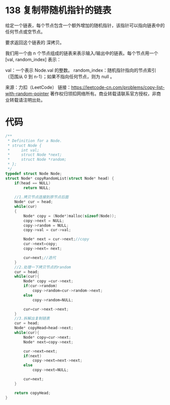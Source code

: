 # 138  复制带随机指针的链表

给定一个链表，每个节点包含一个额外增加的随机指针，该指针可以指向链表中的任何节点或空节点。

要求返回这个链表的 深拷贝。 

我们用一个由 n 个节点组成的链表来表示输入/输出中的链表。每个节点用一个 [val, random_index] 表示：

val：一个表示 Node.val 的整数。
random_index：随机指针指向的节点索引（范围从 0 到 n-1）；如果不指向任何节点，则为  null 。

来源：力扣（LeetCode）
链接：https://leetcode-cn.com/problems/copy-list-with-random-pointer
著作权归领扣网络所有。商业转载请联系官方授权，非商业转载请注明出处。



# 代码



```c
/**
 * Definition for a Node.
 * struct Node {
 *     int val;
 *     struct Node *next;
 *     struct Node *random;
 * };
 */
typedef struct Node Node;
struct Node* copyRandomList(struct Node* head) {
	if(head == NULL)
        return NULL;
    
    //1.拷贝节点连接到原节点后面
    Node* cur = head;
    while(cur)
    {
        Node* copy = (Node*)malloc(sizeof(Node));
        copy->next = NULL;
        copy->random = NULL;
        copy->val = cur->val;

        Node* next = cur->next;//copy
        cur->next=copy;
        copy->next= next;

        cur=next;//迭代
    }
    //2.处理一下拷贝节点的random
    cur = head;
    while(cur){
        Node* copy =cur->next;
        if(cur->random)
            copy->random=cur->random->next;
        else
            copy->random=NULL;

        cur=cur->next->next;
    }
    //3.拆解出复制链表
    cur = head;
    Node* copyHead=head->next;
    while(cur){
        Node* copy=cur->next;
        Node* next=copy->next;

        cur->next=next;
        if(next)
            copy->next=next->next;
        else    
            copy->next=NULL;

        cur=next;
    }

    return copyHead;
}
```

